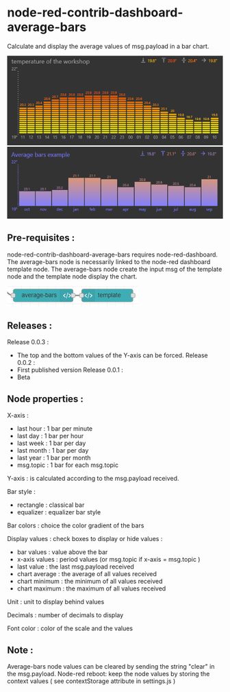 # node-red-contrib-dashboard-average-bars
Calculate and display the average values of msg.payload in a bar chart.

<img src="https://github.com/nazcasun/node-red-contrib-dashboard-average-bars/blob/master/examples/average-bars2.PNG"/>

<img src="https://github.com/nazcasun/node-red-contrib-dashboard-average-bars/blob/master/examples/average-bars3.PNG"/>


## Pre-requisites :
node-red-contrib-dashboard-average-bars requires node-red-dashboard.
The average-bars node is necessarily linked to the node-red dashboard template node. The average-bars node create the input msg of the template node and the template node display the chart.

<img src="https://github.com/nazcasun/node-red-contrib-dashboard-average-bars/blob/master/examples/average-bars1.PNG"/>

## Releases :
Release 0.0.3 : 
- The top and the bottom values of the Y-axis can be forced.
Release 0.0.2 :
- First published version
Release 0.0.1 :
- Beta

## Node properties :
X-axis :
- last hour : 1 bar per minute
- last day : 1 bar per hour
- last week : 1 bar per day
- last month : 1 bar per day
- last year : 1 bar per month
- msg.topic : 1 bar for each msg.topic
  
Y-axis : is calculated according to the msg.payload received.

Bar style :
- rectangle : classical bar
- equalizer : equalizer bar style

Bar colors : choice the color gradient of the bars

Display values : check boxes to display or hide values :
- bar values : value above the bar
- x-axis values : period values (or msg.topic if x-axis = msg.topic )
- last value : the last msg.payload received
- chart average : the average of all values received
- chart minimum : the minimum of all values received
- chart maximum : the maximum of all values received

Unit : unit to display behind values

Decimals : number of decimals to display

Font color : color of the scale and the values

## Note :
Average-bars node values can be cleared by sending the string "clear" in the msg.payload. 
Node-red reboot: keep the node values by storing the context values ( see contextStorage attribute in settings.js )
